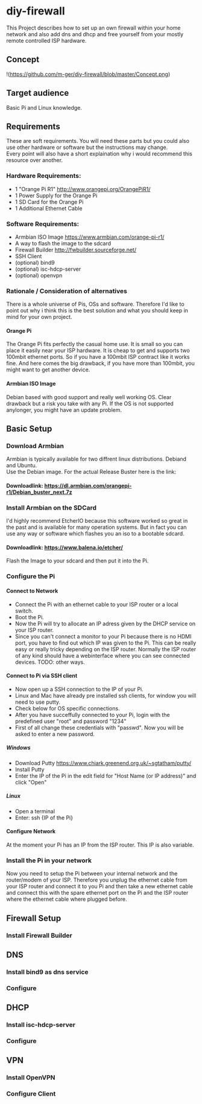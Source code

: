 # diy-firewall
This Project describes how to set up an own firewall within your home network and also add dns and dhcp and free yourself from your mostly remote controlled ISP hardware.

## Concept

!(https://github.com/m-ger/diy-firewall/blob/master/Concept.png)

## Target audience
Basic Pi and Linux knowledge.

## Requirements
These are soft requirements. You will need these parts but you could also use other hardware or software but the instructions may change.  
Every point will also have a short explaination why i would recommend this resource over another.

### Hardware Requirements:

* 1 "Orange Pi R1" http://www.orangepi.org/OrangePiR1/
* 1 Power Supply for the Orange Pi
* 1 SD Card for the Orange Pi
* 1 Additional Ethernet Cable

### Software Requirements:

* Armbian ISO Image https://www.armbian.com/orange-pi-r1/
* A way to flash the image to the sdcard
* Firewall Builder http://fwbuilder.sourceforge.net/
* SSH Client
* (optional) bind9
* (optional) isc-hdcp-server
* (optional) openvpn


### Rationale / Consideration of alternatives
There is a whole universe of Pis, OSs and software. Therefore I'd like to point out why i think this is the best solution and what you should keep in mind for your own project.  

#### Orange Pi
The Orange Pi fits perfectly the casual home use. It is small so you can place it easily near your ISP hardware. It is cheap to get and supports two 100mbit ethernet ports. So if you have a 100mbit ISP contract like it works fine.
And here comes the big drawback, if you have more than 100mbit, you might want to get another device.

#### Armbian ISO Image
Debian based with good support and really well working OS.
Clear drawback but a risk you take with any Pi. If the OS is not supported anylonger, you might have an update problem.


## Basic Setup

### Download Armbian
Armbian is typically available for two diffrent linux distributions. Debiand and Ubuntu.  
Use the Debian image. For the actual Release Buster here is the link:
#### Downloadlink: https://dl.armbian.com/orangepi-r1/Debian_buster_next.7z

### Install Armbian on the SDCard
I'd highly recommend EtcherIO because this software worked so great in the past and is available for many operation systems.
But in fact you can use any way or software which flashes you an iso to a bootable sdcard.

#### Downloadlink: https://www.balena.io/etcher/

Flash the Image to your sdcard and then put it into the Pi.

### Configure the Pi

#### Connect to Network
* Connect the Pi with an ethernet cable to your ISP router or a local switch.
* Boot the Pi.
* Now the Pi will try to allocate an IP adress given by the DHCP service on your ISP router.
* Since you can't connect a monitor to your Pi because there is no HDMI port, you have to find out which IP was given to the Pi. This can be really easy or really tricky depending on the ISP router. Normally the ISP router of any kind should have a webinterface where you can see connected devices. TODO: other ways.

#### Connect to Pi via SSH client
* Now open up a SSH connection to the IP of your Pi.
* Linux and Mac have already pre installed ssh clients, for window you will need to use putty.
* Check below for OS specific connections. 
* After you have succeffully connected to your Pi, login with the predefined user "root" and password "1234"
* First of all change these credentials with "passwd". Now you will be asked to enter a new password.

##### Windows
* Download Putty https://www.chiark.greenend.org.uk/~sgtatham/putty/
* Install Putty
* Enter the IP of the Pi in the edit field for "Host Name (or IP address)" and click "Open"

##### Linux
* Open a terminal
* Enter: ssh {IP of the Pi} 

#### Configure Network
At the moment your Pi has an IP from the ISP router. This IP is also variable.



### Install the Pi in your network
Now you need to setup the Pi between your internal network and the router/modem of your ISP.
Therefore you unplug the ethernet cable from your ISP router and connect it to you Pi and then take a new ethernet cable and connect this with the spare ethernet port on the Pi and the ISP router where the ethernet cable where plugged before.







### 


## Firewall Setup

### Install Firewall Builder


## DNS

### Install bind9 as dns service

### Configure

## DHCP

### Install isc-hdcp-server

### Configure


## VPN

### Install OpenVPN

### Configure Client

